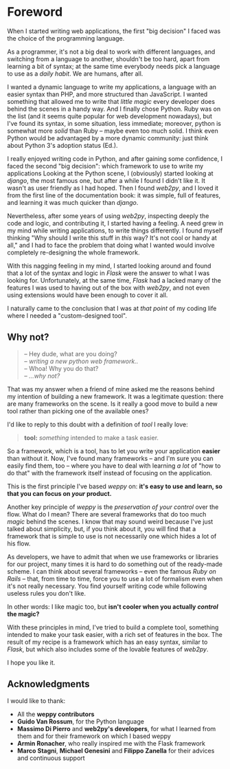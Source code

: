 
Foreword
========

When I started writing web applications, the first "big decision" I faced was 
the choice of the programming language.   

As a programmer, it's not a big deal to work with different languages, 
and switching from a language to another, shouldn't be too hard, apart from
learning a bit of syntax; at the same time everybody needs pick a language 
to use as a *daily habit*. We are humans, after all.

I wanted a dynamic language to write my applications, a language with an easier
syntax than PHP, and more structured than JavaScript. I wanted something that 
allowed me to write that *little magic* every developer does behind the scenes
in a handy way. And I finally chose Python. Ruby was on the list (and it seems
quite popular for web development nowadays), but I've found its syntax, in some
situation, less immediate; moreover, python is somewhat more *solid* than 
Ruby – maybe even too much solid. I think even Python would be advantaged by
a more dynamic community: just think about Python 3's adoption status (Ed.).

I really enjoyed writing code in Python, and after gaining some confidence,
I faced the second "big decision": which framework to use to write my 
applications Looking at the Python scene, I (obviously) started looking at 
*django*, the most famous one, but after a while I found I didn't like it. 
It wasn't as user friendly as I had hoped. Then I found *web2py*, and I loved
it from the first line of the documentation book: it was simple, full of features,
and learning it was much quicker than *django*.

Nevertheless, after some years of using *web2py*, inspecting deeply the code and
logic, and contributing it, I started having a feeling. A need grew in my mind
while writing applications, to write things differently. I found myself thinking
"Why should I write this stuff in *this* way? It's not cool or handy at all," and
I had to face the problem that doing what I wanted would involve completely
re-designing the whole framework. 

With this nagging feeling in my mind, I started looking around and found that a
lot of the syntax and logic in *Flask* were the answer to what I was looking for.
Unfortunately, at the same time, *Flask* had a lacked many of the features I was
used to having out of the box with *web2py*, and not even using extensions would
have been enough to cover it all.   

I naturally came to the conclusion that I was at *that point* of my coding life
where I needed a "custom-designed tool".

Why not?
--------

> – Hey dude, what are you doing?   
> – *writing a new python web framework..*   
> – Whoa! Why you do that?   
> – *...why not?*

That was my answer when a friend of mine asked me the reasons behind my intention
of building a new framework. It was a legitimate question: there are many
frameworks on the scene. Is it really a good move to build a new tool rather than
picking one of the available ones?   

I'd like to reply to this doubt with a definition of *tool* I really love:

> **tool:** *something* intended to make a task easier.

So a framework, which is a tool, has to let you write your application **easier**
than without it. Now, I've found many frameworks – and I'm sure you can easily
find them, too – where you have to deal with learning *a lot* of "how to do
that" with the framework itself instead of focusing on the application.

This is the first principle I've based *weppy* on: **it's easy to use and learn,
so that you can focus on *your* product.**   

Another key principle of *weppy* is the *preservation of your control* over the
flow. What do I mean? There are several frameworks that do too much *magic* behind
the scenes. I know that may sound weird because I've just talked about simplicity,
but, if you think about it, you will find that a framework that is simple to use
is not necessarily one which hides a lot of his flow.   

As developers, we have to admit that when we use frameworks or libraries for our
project, many times it is hard to do something out of the ready-made scheme. I
can think about several frameworks – even the famous *Ruby on Rails* – that,
from time to time, force you to use a lot of formalism even when it's not really
necessary. You find yourself writing code while following useless rules you don't like.   

In other words: I like magic too, but **isn't cooler when you actually *control*
the magic?**

With these principles in mind, I've tried to build a complete tool, something
intended to make your task easier, with a rich set of features in the box. The
result of my recipe is a framework which has an easy syntax, similar to *Flask*,
but which also includes some of the lovable features of *web2py*.   

I hope you like it.

Acknowledgments
---------------

I would like to thank:

* All the **weppy contributors**
* **Guido Van Rossum**, for the Python language
* **Massimo Di Pierro** and **web2py's developers**, for what I learned from
them and for their framework on which I based weppy
* **Armin Ronacher**, who really inspired me with the Flask framework
* **Marco Stagni**, **Michael Genesini** and **Filippo Zanella** for their
advices and continuous support
